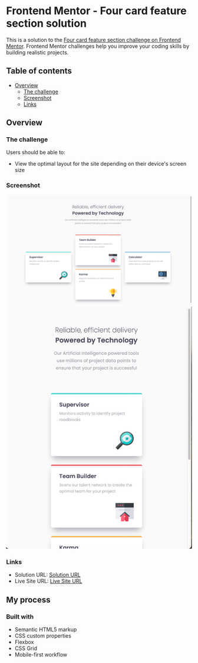 # Frontend Mentor - Four card feature section solution

This is a solution to the [Four card feature section challenge on Frontend Mentor](https://www.frontendmentor.io/challenges/four-card-feature-section-weK1eFYK). Frontend Mentor challenges help you improve your coding skills by building realistic projects. 

## Table of contents

- [Overview](#overview)
  - [The challenge](#the-challenge)
  - [Screenshot](#screenshot)
  - [Links](#links)

## Overview

### The challenge

Users should be able to:

- View the optimal layout for the site depending on their device's screen size

### Screenshot

![Desktop](desktop.png)
![Mobile](mobile.png)

### Links

- Solution URL: [Solution URL](https://github.com/z-mn/frontend-mentor-four-card-feature)
- Live Site URL: [Live Site URL](https://z-mn.github.io/frontend-mentor-four-card-feature/)

## My process

### Built with

- Semantic HTML5 markup
- CSS custom properties
- Flexbox
- CSS Grid
- Mobile-first workflow